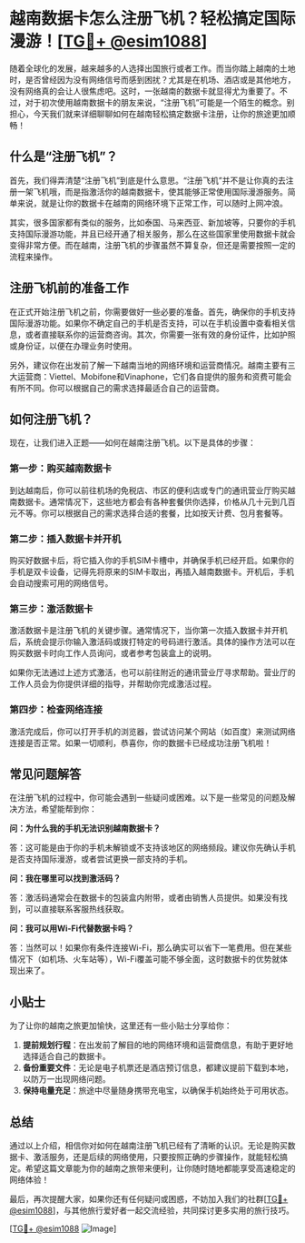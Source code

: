 # 越南数据卡怎么注册飞机？轻松搞定国际漫游！[[TG💪+ @esim1088](https://t.me/s/esim1088)]

随着全球化的发展，越来越多的人选择出国旅行或者工作。而当你踏上越南的土地时，是否曾经因为没有网络信号而感到困扰？尤其是在机场、酒店或是其他地方，没有网络真的会让人很焦虑吧。这时，一张越南的数据卡就显得尤为重要了。不过，对于初次使用越南数据卡的朋友来说，“注册飞机”可能是一个陌生的概念。别担心，今天我们就来详细聊聊如何在越南轻松搞定数据卡注册，让你的旅途更加顺畅！

## 什么是“注册飞机”？

首先，我们得弄清楚“注册飞机”到底是什么意思。“注册飞机”并不是让你真的去注册一架飞机哦，而是指激活你的越南数据卡，使其能够正常使用国际漫游服务。简单来说，就是让你的数据卡在越南的网络环境下正常工作，可以随时上网冲浪。

其实，很多国家都有类似的服务，比如泰国、马来西亚、新加坡等，只要你的手机支持国际漫游功能，并且已经开通了相关服务，那么在这些国家里使用数据卡就会变得非常方便。而在越南，注册飞机的步骤虽然不算复杂，但还是需要按照一定的流程来操作。

## 注册飞机前的准备工作

在正式开始注册飞机之前，你需要做好一些必要的准备。首先，确保你的手机支持国际漫游功能。如果你不确定自己的手机是否支持，可以在手机设置中查看相关信息，或者直接联系你的运营商咨询。其次，你需要一张有效的身份证件，比如护照或身份证，以便在办理业务时使用。

另外，建议你在出发前了解一下越南当地的网络环境和运营商情况。越南主要有三大运营商：Viettel、Mobifone和Vinaphone，它们各自提供的服务和资费可能会有所不同。你可以根据自己的需求选择最适合自己的运营商。

## 如何注册飞机？

现在，让我们进入正题——如何在越南注册飞机。以下是具体的步骤：

### 第一步：购买越南数据卡

到达越南后，你可以前往机场的免税店、市区的便利店或专门的通讯营业厅购买越南数据卡。通常情况下，这些地方都会有各种套餐供你选择，价格从几十元到几百元不等。你可以根据自己的需求选择合适的套餐，比如按天计费、包月套餐等。

### 第二步：插入数据卡并开机

购买好数据卡后，将它插入你的手机SIM卡槽中，并确保手机已经开启。如果你的手机是双卡设备，记得先将原来的SIM卡取出，再插入越南数据卡。开机后，手机会自动搜索可用的网络信号。

### 第三步：激活数据卡

激活数据卡是注册飞机的关键步骤。通常情况下，当你第一次插入数据卡并开机后，系统会提示你输入激活码或拨打特定的号码进行激活。具体的操作方法可以在购买数据卡时向工作人员询问，或者参考包装盒上的说明。

如果你无法通过上述方式激活，也可以前往附近的通讯营业厅寻求帮助。营业厅的工作人员会为你提供详细的指导，并帮助你完成激活过程。

### 第四步：检查网络连接

激活完成后，你可以打开手机的浏览器，尝试访问某个网站（如百度）来测试网络连接是否正常。如果一切顺利，恭喜你，你的数据卡已经成功注册飞机啦！

## 常见问题解答

在注册飞机的过程中，你可能会遇到一些疑问或困难。以下是一些常见的问题及解决方法，希望能帮到你：

**问：为什么我的手机无法识别越南数据卡？**

答：这可能是由于你的手机未解锁或不支持该地区的网络频段。建议你先确认手机是否支持国际漫游，或者尝试更换一部支持的手机。

**问：我在哪里可以找到激活码？**

答：激活码通常会在数据卡的包装盒内附带，或者由销售人员提供。如果没有找到，可以直接联系客服热线获取。

**问：我可以用Wi-Fi代替数据卡吗？**

答：当然可以！如果你有条件连接Wi-Fi，那么确实可以省下一笔费用。但在某些情况下（如机场、火车站等），Wi-Fi覆盖可能不够全面，这时数据卡的优势就体现出来了。

## 小贴士

为了让你的越南之旅更加愉快，这里还有一些小贴士分享给你：

1. **提前规划行程**：在出发前了解目的地的网络环境和运营商信息，有助于更好地选择适合自己的数据卡。
2. **备份重要文件**：无论是电子机票还是酒店预订信息，都建议提前下载到本地，以防万一出现网络问题。
3. **保持电量充足**：旅途中尽量随身携带充电宝，以确保手机始终处于可用状态。

## 总结

通过以上介绍，相信你对如何在越南注册飞机已经有了清晰的认识。无论是购买数据卡、激活服务，还是后续的网络使用，只要按照正确的步骤操作，就能轻松搞定。希望这篇文章能为你的越南之旅带来便利，让你随时随地都能享受高速稳定的网络体验！

最后，再次提醒大家，如果你还有任何疑问或困惑，不妨加入我们的社群[[TG💪+ @esim1088](https://t.me/s/esim1088)]，与其他旅行爱好者一起交流经验，共同探讨更多实用的旅行技巧。

[[TG💪+ @esim1088](https://t.me/s/esim1088) ![Image](https://i.postimg.cc/4NQfJmqS/Snipaste-2025-05-13-00-14-12.png)]